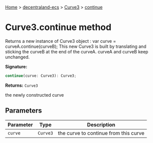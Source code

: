 [Home](./index) &gt; [decentraland-ecs](./decentraland-ecs.md) &gt; [Curve3](./decentraland-ecs.curve3.md) &gt; [continue](./decentraland-ecs.curve3.continue.md)

# Curve3.continue method

Returns a new instance of Curve3 object : var curve = curveA.continue(curveB); This new Curve3 is built by translating and sticking the curveB at the end of the curveA. curveA and curveB keep unchanged.

**Signature:**
```javascript
continue(curve: Curve3): Curve3;
```
**Returns:** `Curve3`

the newly constructed curve

## Parameters

|  Parameter | Type | Description |
|  --- | --- | --- |
|  `curve` | `Curve3` | the curve to continue from this curve |

